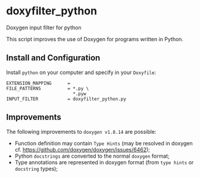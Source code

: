 # doxyfilter_python
Doxygen input filter for python

This script improves the use of Doxygen for programs written in Python.

## Install and Configuration

Install ``python`` on your computer and specify in your ``Doxyfile``:

````
EXTENSION_MAPPING      =
FILE_PATTERNS          = *.py \
                         *.pyw
INPUT_FILTER           = doxyfilter_python.py
````

## Improvements

The following improvements to ``doxygen v1.8.14`` are possible:
- Function definition may contain ``Type Hints`` (may be resolved in doxygen cf. https://github.com/doxygen/doxygen/issues/6462);
- Python ``docstrings`` are converted to the normal ``doxygen`` format;
- Type annotations are represented in doxygen format (from ``type hints`` or ``docstring`` types);
